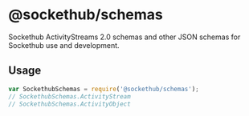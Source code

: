 # @sockethub/schemas

Sockethub ActivityStreams 2.0 schemas and other JSON schemas for Sockethub use and development.

## Usage

```javascript
var SockethubSchemas = require('@sockethub/schemas');
// SockethubSchemas.ActivityStream
// SockethubSchemas.ActivityObject
```
